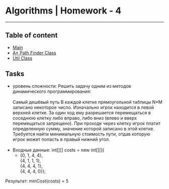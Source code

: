 # Algorithms | Homework - 4

---
## Table of content
* [Main](./src/main/java/algorithms/Main.java)
* [A* Path Finder Class](./src/main/java/algorithms/path/PathFinder.java)
* [Util Class](./src/main/java/algorithms/util/ReadGrid.java)
## Tasks

* уровень сложности: Решить задачу одним из методов
динамического программирования:<br><br>
Самый дешёвый путь
В каждой клетке прямоугольной таблицы N*M записано некоторое число.
Изначально игрок находится в левой верхней клетке.
За один ход ему разрешается перемещаться в соседнюю клетку
либо вправо, либо вниз
(влево и вверх перемещаться запрещено). При проходе через
клетку игрок платит определенную сумму, значение которой
записано в этой клетке.
Требуется найти минимальную стоимость пути, отдав которую
игрок может попасть в правый нижний угол.<br><br>
* Входные данные:
int[][] costs = new int[][]{<br>
  * {0, 1, 4, 4},<br>
    {4, 1, 1, 1},<br>
    {4, 4, 4, 1},<br>
    {4, 4, 4, 0}};<br>

Результат: minCost(costs) = 5
